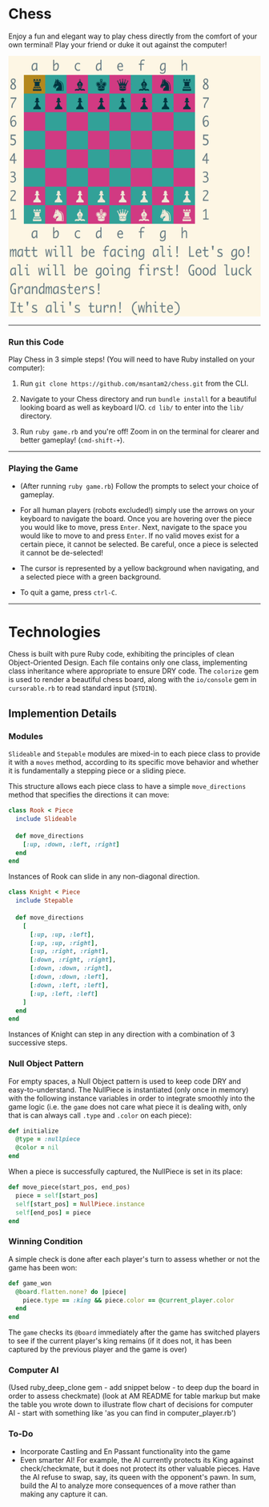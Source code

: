 # Chess

Enjoy a fun and elegant way to play chess directly from the comfort of your own terminal! Play your friend or duke it out against the computer!

<img src="https://github.com/msantam2/chess/blob/master/images/chess_gameplay.gif" width="555" height="520" />

__________

### Run this Code

Play Chess in 3 simple steps! (You will need to have Ruby installed on your computer):

1. Run ```git clone https://github.com/msantam2/chess.git``` from the CLI.

2. Navigate to your Chess directory and run ```bundle install``` for a beautiful looking board as well as keyboard I/O. ```cd lib/``` to enter into the ```lib/``` directory.

3. Run ```ruby game.rb``` and you're off! Zoom in on the terminal for clearer and better gameplay! (```cmd-shift-+```).

__________

### Playing the Game

- (After running ```ruby game.rb```) Follow the prompts to select your choice of gameplay.

- For all human players (robots excluded!) simply use the arrows on your keyboard to navigate the board. Once you are hovering over the piece you would like to move, press ```Enter```. Next, navigate to the space you would like to move to and press ```Enter```. If no valid moves exist for a certain piece, it cannot be selected. Be careful, once a piece is selected it cannot be de-selected!

- The cursor is represented by a yellow background when navigating, and a selected piece with a green background.

- To quit a game, press ```ctrl-C```.

__________

# Technologies

Chess is built with pure Ruby code, exhibiting the principles of clean Object-Oriented Design. Each file contains only one class, implementing class inheritance where appropriate to ensure DRY code. The ```colorize``` gem is used to render a beautiful chess board, along with the ```io/console``` gem in ```cursorable.rb``` to read standard input (```STDIN```).

## Implemention Details

### Modules

```Slideable``` and ```Stepable``` modules are mixed-in to each piece class to provide it with a ```moves``` method, according to its specific move behavior and whether it is fundamentally a stepping piece or a sliding piece.

This structure allows each piece class to have a simple ```move_directions``` method that specifies the directions it can move:

```rb
class Rook < Piece
  include Slideable

  def move_directions
    [:up, :down, :left, :right]
  end
end
```
Instances of Rook can slide in any non-diagonal direction.

```rb
class Knight < Piece
  include Stepable

  def move_directions
    [
      [:up, :up, :left],
      [:up, :up, :right],
      [:up, :right, :right],
      [:down, :right, :right],
      [:down, :down, :right],
      [:down, :down, :left],
      [:down, :left, :left],
      [:up, :left, :left]
    ]
  end
end
```
Instances of Knight can step in any direction with a combination of 3 successive steps.

### Null Object Pattern

For empty spaces, a Null Object pattern is used to keep code DRY and easy-to-understand. The NullPiece is instantiated (only once in memory) with the following instance variables in order to integrate smoothly into the game logic (i.e. the ```game``` does not care what piece it is dealing with, only that is can always call ```.type``` and ```.color``` on each piece):

```rb
def initialize
  @type = :nullpiece
  @color = nil
end
```

When a piece is successfully captured, the NullPiece is set in its place:

```rb
def move_piece(start_pos, end_pos)
  piece = self[start_pos]
  self[start_pos] = NullPiece.instance
  self[end_pos] = piece
end
```

### Winning Condition

A simple check is done after each player's turn to assess whether or not the game has been won:

```rb
def game_won
  @board.flatten.none? do |piece|
    piece.type == :king && piece.color == @current_player.color
  end
end
```
The ```game``` checks its ```@board``` immediately after the game has switched players to see if the current player's king remains (if it does not, it has been captured by the previous player and the game is over)

### Computer AI

(Used ruby_deep_clone gem - add snippet below - to deep dup the board in order to assess checkmate)
(look at AM README for table markup but make the table you wrote down to illustrate flow chart of decisions for computer AI - start with something like 'as you can find in computer_player.rb')

### To-Do

- Incorporate Castling and En Passant functionality into the game
- Even smarter AI! For example, the AI currently protects its King against check/checkmate, but it does not protect its other valuable pieces. Have the AI refuse to swap, say, its queen with the opponent's pawn. In sum, build the AI to analyze more consequences of a move rather than making any capture it can.
